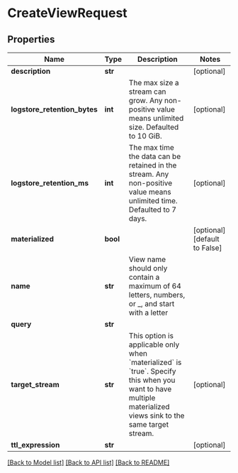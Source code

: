# CreateViewRequest

## Properties
Name | Type | Description | Notes
------------ | ------------- | ------------- | -------------
**description** | **str** |  | [optional] 
**logstore_retention_bytes** | **int** | The max size a stream can grow. Any non-positive value means unlimited size. Defaulted to 10 GiB. | [optional] 
**logstore_retention_ms** | **int** | The max time the data can be retained in the stream. Any non-positive value means unlimited time. Defaulted to 7 days. | [optional] 
**materialized** | **bool** |  | [optional] [default to False]
**name** | **str** | View name should only contain a maximum of 64 letters, numbers, or _, and start with a letter | 
**query** | **str** |  | 
**target_stream** | **str** | This option is applicable only when &#x60;materialized&#x60; is &#x60;true&#x60;. Specify this when you want to have multiple materialized views sink to the same target stream. | [optional] 
**ttl_expression** | **str** |  | [optional] 

[[Back to Model list]](../README.md#documentation-for-models) [[Back to API list]](../README.md#documentation-for-api-endpoints) [[Back to README]](../README.md)

